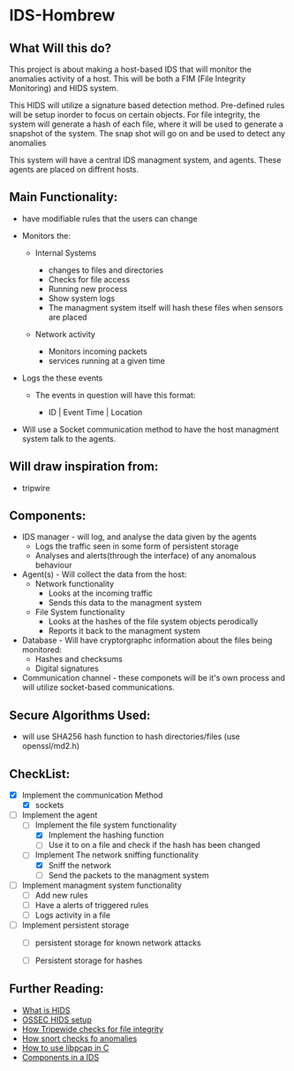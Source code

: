 # IDS-Hombrew

What Will this do?
------------------
This project is about making a host-based IDS that will monitor the anomalies activity of a host. This will be both a FIM (File Integrity Monitoring) and HIDS system.

This HIDS will utilize a signature based detection method. Pre-defined rules will be setup inorder to focus on certain objects. For file integrity, the system will generate a hash of each file, where it will be used to generate a snapshot of the system. 
The snap shot will go on and be used to detect any anomalies 

This system will have a central IDS managment system, and agents. These agents are placed on diffrent hosts.

Main Functionality:
--------------------
* have modifiable rules that the users can change
 
* Monitors the:
  * Internal Systems
    
    * changes to files and directories
    * Checks for file access
    * Running new process
    * Show system logs
    * The managment system itself will hash these files when sensors are placed
      
  * Network activity
    
    * Monitors incoming packets
    * services running at a given time
      
*  Logs the these events
  
    * The events in question will have this format:
      
      * ID | Event Time | Location
        
* Will use a Socket communication method to have the host managment system talk to the agents.

     

Will draw inspiration from:
-------------------------

* tripwire


Components:
-----------
* IDS manager - will log, and analyse the data given by the agents
  * Logs the traffic seen in some form of persistent storage
  * Analyses and alerts(through the interface) of any anomalous behaviour
* Agent(s) - Will collect the data from the host:
  * Network functionality
    * Looks at the incoming traffic
    * Sends this data to the managment system 
  * File System functionality
    * Looks at the hashes of the file system objects perodically
    * Reports it back to the managment system 
* Database - Will have cryptorgraphc information about the files being monitored:
  * Hashes and checksums
  * Digital signatures
* Communication channel - these componets will be it's own process and will utilize socket-based communications.

Secure Algorithms Used:
----------------------
* will use SHA256 hash function to hash directories/files (use openssl/md2.h)

CheckList:
-----------

- [x] Implement the communication Method
  - [x] sockets
- [ ] Implement the agent
  - [ ] Implement the file system functionality
    - [X] Implement the hashing function
    - [ ] Use it to on a file and check if the hash has been changed
  - [ ] Implement The network sniffing functionality
    - [X] Sniff the network
    - [ ] Send the packets to the managment system
- [ ] Implement managment system functionality
  - [ ] Add new rules
  - [ ] Have a alerts of triggered rules
  - [ ] Logs activity in a file
- [ ] Implement persistent storage
  - [ ] persistent storage for known network attacks
  - [ ] Persistent storage for hashes 
     

Further Reading:
-----------------

* [What is HIDS](https://www.bulletproof.co.uk/blog/host-based-intrusion-detection-systems)
* [OSSEC HIDS setup](https://www.youtube.com/watch?v=7c8xowHz0Ko&ab_channel=AkamaiDeveloper)
* [How Tripewide checks for file integrity](https://manpages.ubuntu.com/manpages/focal/man8/tripwire.8.html#:~:text=Using%20the%20policy%20file%20rules,in%20the%20Tripwire%20configuration%20file.)
* [How snort checks fo anomalies](https://www.zenarmor.com/docs/network-security-tutorials/what-is-snort#:~:text=Snort%20uses%20both%20anomaly%2Dbased,identify%20potentially%20harmful%20network%20activities.)
* [How to use libpcap in C](https://www.tcpdump.org/pcap.html)
* [Components in a IDS](https://www.tookitaki.com/glossary/intrusion-detection-system-ids#:~:text=Key%20Components%20of%20IDS,-An%20IDS%20comprises&text=Sensors%3A%20Gather%20raw%20data%2C%20often,configure%2C%20and%20control%20the%20IDS)


